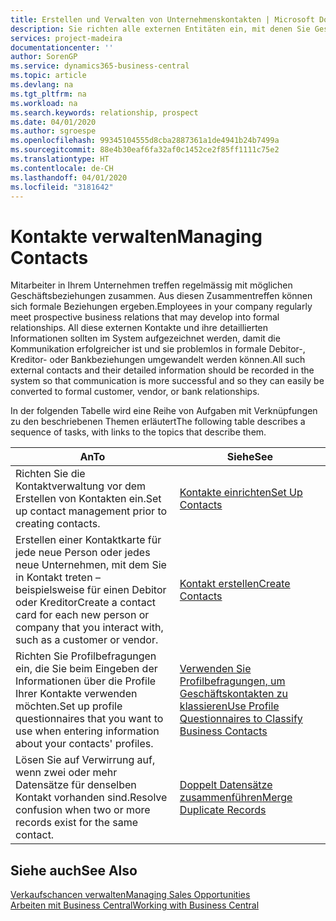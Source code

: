 ```yaml
---
title: Erstellen und Verwalten von Unternehmenskontakten | Microsoft Docs
description: Sie richten alle externen Entitäten ein, mit denen Sie Geschäftsbeziehungen haben (wie Debitoren, Interessenten, Kreditoren und Berater).
services: project-madeira
documentationcenter: ''
author: SorenGP
ms.service: dynamics365-business-central
ms.topic: article
ms.devlang: na
ms.tgt_pltfrm: na
ms.workload: na
ms.search.keywords: relationship, prospect
ms.date: 04/01/2020
ms.author: sgroespe
ms.openlocfilehash: 99345104555d8cba2887361a1de4941b24b7499a
ms.sourcegitcommit: 88e4b30eaf6fa32af0c1452ce2f85ff1111c75e2
ms.translationtype: HT
ms.contentlocale: de-CH
ms.lasthandoff: 04/01/2020
ms.locfileid: "3181642"
---
```

# <a name="managing-contacts"></a><span data-ttu-id="1c466-103">Kontakte verwalten</span><span class="sxs-lookup"><span data-stu-id="1c466-103">Managing Contacts</span></span>
<span data-ttu-id="1c466-104">Mitarbeiter in Ihrem Unternehmen treffen regelmässig mit möglichen Geschäftsbeziehungen zusammen. Aus diesen Zusammentreffen können sich formale Beziehungen ergeben.</span><span class="sxs-lookup"><span data-stu-id="1c466-104">Employees in your company regularly meet prospective business relations that may develop into formal relationships.</span></span> <span data-ttu-id="1c466-105">All diese externen Kontakte und ihre detaillierten Informationen sollten im System aufgezeichnet werden, damit die Kommunikation erfolgreicher ist und sie problemlos in formale Debitor-, Kreditor- oder Bankbeziehungen umgewandelt werden können.</span><span class="sxs-lookup"><span data-stu-id="1c466-105">All such external contacts and their detailed information should be recorded in the system so that communication is more successful and so they can easily be converted to formal customer, vendor, or bank relationships.</span></span>

<span data-ttu-id="1c466-106">In der folgenden Tabelle wird eine Reihe von Aufgaben mit Verknüpfungen zu den beschriebenen Themen erläutert</span><span class="sxs-lookup"><span data-stu-id="1c466-106">The following table describes a sequence of tasks, with links to the topics that describe them.</span></span>

| <span data-ttu-id="1c466-107">An</span><span class="sxs-lookup"><span data-stu-id="1c466-107">To</span></span> | <span data-ttu-id="1c466-108">Siehe</span><span class="sxs-lookup"><span data-stu-id="1c466-108">See</span></span> |
| --- | --- |
| <span data-ttu-id="1c466-109">Richten Sie die Kontaktverwaltung vor dem Erstellen von Kontakten ein.</span><span class="sxs-lookup"><span data-stu-id="1c466-109">Set up contact management prior to creating contacts.</span></span> |[<span data-ttu-id="1c466-110">Kontakte einrichten</span><span class="sxs-lookup"><span data-stu-id="1c466-110">Set Up Contacts</span></span>](marketing-setup-contacts.md) |
| <span data-ttu-id="1c466-111">Erstellen einer Kontaktkarte für jede neue Person oder jedes neue Unternehmen, mit dem Sie in Kontakt treten – beispielsweise für einen Debitor oder Kreditor</span><span class="sxs-lookup"><span data-stu-id="1c466-111">Create a contact card for each new person or company that you interact with, such as a customer or vendor.</span></span> |[<span data-ttu-id="1c466-112">Kontakt erstellen</span><span class="sxs-lookup"><span data-stu-id="1c466-112">Create Contacts</span></span>](marketing-create-contact-companies.md) |
|<span data-ttu-id="1c466-113">Richten Sie Profilbefragungen ein, die Sie beim Eingeben der Informationen über die Profile Ihrer Kontakte verwenden möchten.</span><span class="sxs-lookup"><span data-stu-id="1c466-113">Set up profile questionnaires that you want to use when entering information about your contacts' profiles.</span></span>|[<span data-ttu-id="1c466-114">Verwenden Sie Profilbefragungen, um Geschäftskontakten zu klassieren</span><span class="sxs-lookup"><span data-stu-id="1c466-114">Use Profile Questionnaires to Classify Business Contacts</span></span>](marketing-create-contact-profile-questionnaire.md)|
|<span data-ttu-id="1c466-115">Lösen Sie auf Verwirrung auf, wenn zwei oder mehr Datensätze für denselben Kontakt vorhanden sind.</span><span class="sxs-lookup"><span data-stu-id="1c466-115">Resolve confusion when two or more records exist for the same contact.</span></span>|[<span data-ttu-id="1c466-116">Doppelt Datensätze zusammenführen</span><span class="sxs-lookup"><span data-stu-id="1c466-116">Merge Duplicate Records</span></span>](sales-how-merge-duplicate-records.md)|

## <a name="see-also"></a><span data-ttu-id="1c466-117">Siehe auch</span><span class="sxs-lookup"><span data-stu-id="1c466-117">See Also</span></span>
[<span data-ttu-id="1c466-118">Verkaufschancen verwalten</span><span class="sxs-lookup"><span data-stu-id="1c466-118">Managing Sales Opportunities</span></span>](marketing-manage-sales-opportunities.md)  
[<span data-ttu-id="1c466-119">Arbeiten mit  Business Central</span><span class="sxs-lookup"><span data-stu-id="1c466-119">Working with Business Central</span></span>](ui-work-product.md)  
